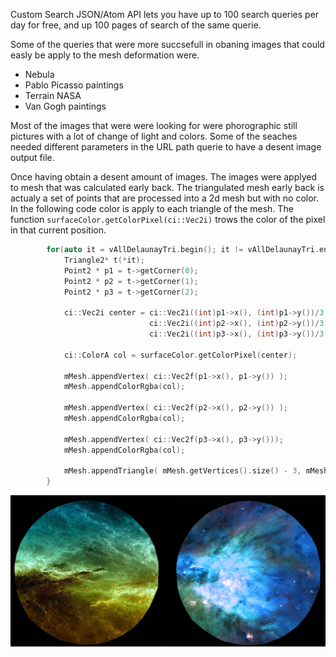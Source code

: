 Custom Search JSON/Atom API lets you have up to 100 search queries per day for free, and up 100 pages of search of the same querie.

Some of the queries that were more succsefull in obaning images that could easly be apply to the mesh deformation were.

- Nebula
- Pablo Picasso paintings
- Terrain NASA
- Van Gogh paintings

Most of the images that were were looking for were phorographic still pictures with a lot of change of light and colors.
Some of the seaches needed different parameters in the URL path querie to have a desent image output file. 

Once having obtain a desent amount of images. The images were applyed to mesh that was calculated early back. The triangulated mesh early back is actualy a set of points that are processed into a 2d mesh but with no color. In the following code color is apply to each triangle of the mesh. The function `surfaceColor.getColorPixel(ci::Vec2i)` trows the color of the pixel in that current position.

```c
		for(auto it = vAllDelaunayTri.begin(); it != vAllDelaunayTri.end(); ++it){
			Triangle2* t(*it);
			Point2 * p1 = t->getCorner(0);
			Point2 * p2 = t->getCorner(1);
			Point2 * p3 = t->getCorner(2);

			ci::Vec2i center = ci::Vec2i((int)p1->x(), (int)p1->y())/3.0f + 
							   ci::Vec2i((int)p2->x(), (int)p2->y())/3.0f +
							   ci::Vec2i((int)p3->x(), (int)p3->y())/3.0f;

			ci::ColorA col = surfaceColor.getColorPixel(center);

			mMesh.appendVertex( ci::Vec2f(p1->x(), p1->y()) );
			mMesh.appendColorRgba(col);

			mMesh.appendVertex( ci::Vec2f(p2->x(), p2->y()) );
			mMesh.appendColorRgba(col);

			mMesh.appendVertex( ci::Vec2f(p3->x(), p3->y()));
			mMesh.appendColorRgba(col);

			mMesh.appendTriangle( mMesh.getVertices().size() - 3, mMesh.getVertices().size() - 2, mMesh.getVertices().size() - 1 );
		}
```

![Example Image](../project_images/twins.png "Particles")



